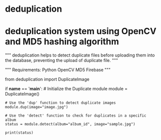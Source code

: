 # deduplication
# deduplication system using OpenCV and MD5 hashing algorithm

"""
deduplication helps to detect duplicate files before uploading them into the database, preventing the upload of duplicate file.
"""

"""
Requirements:
Python
OpenCV
MD5
Firebase
"""

from deduplication import DuplicateImage

if __name__ == '__main__':
    # Initialize the Duplicate module
    module = DuplicateImage()

    # Use the 'dup' function to detect duplicate images
    module.dup(image="image.jpg")

    # Use the 'detect' function to check for duplicates in a specific album
    status = module.detect(album="album_id", image="sample.jpg")

    print(status)

```
